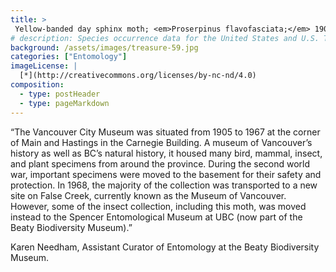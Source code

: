 ```yaml
---
title: >
 Yellow-banded day sphinx moth; <em>Proserpinus flavofasciata;</em> 1905; Vancouver, BC
# description: Species occurrence data for the United States and U.S. Territories.
background: /assets/images/treasure-59.jpg
categories: ["Entomology"]
imageLicense: |
  [*](http://creativecommons.org/licenses/by-nc-nd/4.0)
composition:
  - type: postHeader
  - type: pageMarkdown
---
```


“The Vancouver City Museum was situated from 1905 to 1967 at the corner of Main and Hastings in the Carnegie Building. A museum of Vancouver’s history as well as BC’s natural history, it housed many bird, mammal, insect, and plant specimens from around the province. During the second world war, important specimens were moved to the basement for their safety and protection. In 1968, the majority of the collection was transported to a new site on False Creek, currently known as the Museum of Vancouver. However, some of the insect collection, including this moth, was moved instead to the Spencer Entomological Museum at UBC (now part of the Beaty Biodiversity Museum).”

Karen Needham, Assistant Curator of Entomology at the Beaty Biodiversity Museum.